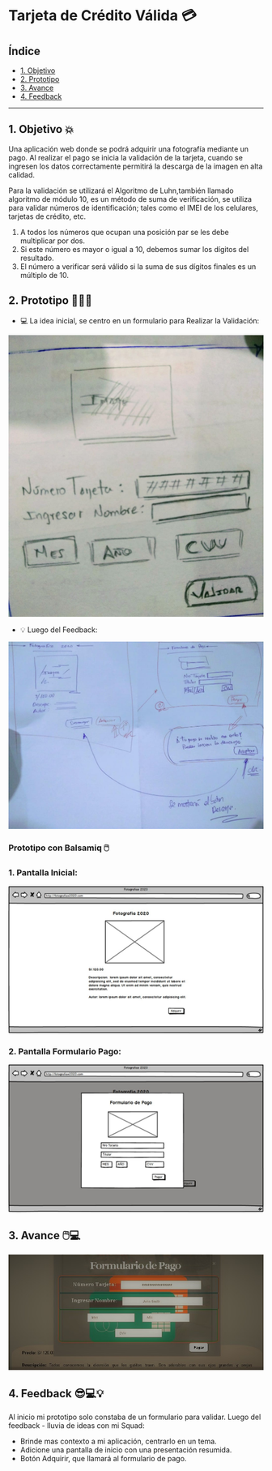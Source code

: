 # Tarjeta de Crédito Válida 💳

## Índice

* [1. Objetivo](#1-Objetivo)
* [2. Prototipo](#2-Prototipo)
* [3. Avance](#3-Avance)
* [4. Feedback](#4-Feedback)

***

## 1. Objetivo 💥

Una aplicación web donde se podrá adquirir una fotografía mediante un pago.
Al realizar el pago se inicia la validación de la tarjeta, cuando se ingresen
los datos correctamente permitirá la descarga de la imagen en alta calidad.

Para la validación se utilizará el Algoritmo de Luhn,también llamado algoritmo
de módulo 10, es un método de suma de verificación, se utiliza para validar números de identificación; tales como el IMEI de los celulares, tarjetas de crédito, etc.

  1. A todos los números que ocupan una posición par se les debe multiplicar por dos.
  2. Si este número es mayor o igual a 10, debemos sumar los dígitos del resultado.
  3. El número a verificar será válido si la suma de sus dígitos finales es un múltiplo de 10.


## 2. Prototipo 👩🏻‍💻

- 💻 La idea inicial, se centro en un formulario para Realizar la Validación:

![](img/primero.jpg)

- 💡 Luego del Feedback:

![](img/prototipo.jpg)

### Prototipo con Balsamiq 🖱️

  ### 1. Pantalla Inicial:

  ![](img/Iniciar.jpg)

  ### 2. Pantalla Formulario Pago:

  ![](img/Formulario_de_Pago.jpg)

## 3. Avance 🖱️💻

![](img/avance_uno.jpg)

## 4. Feedback 😎💻💡
Al inicio mi prototipo solo constaba de un formulario para validar.
Luego del feedback - lluvia de ideas con mi Squad: 
- Brinde mas contexto a mi aplicación, centrarlo en un tema.
- Adicione una pantalla de inicio con una presentación resumida.
- Botón Adquirir, que llamará al formulario de pago.
